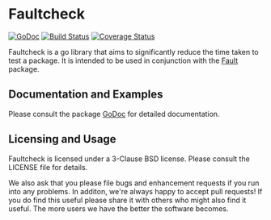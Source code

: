 Faultcheck
======
[![GoDoc](https://godoc.org/github.com/surullabs/faultcheck?status.png)](https://godoc.org/github.com/surullabs/faultcheck) [![Build Status](https://drone.io/github.com/surullabs/faultcheck/status.png)](https://drone.io/github.com/surullabs/faultcheck/latest) [![Coverage Status](https://coveralls.io/repos/surullabs/faultcheck/badge.png?branch=master)](https://coveralls.io/r/surullabs/faultcheck?branch=master)

Faultcheck is a go library that aims to significantly reduce the time taken to test a package. It is intended to be used in conjunction with the [Fault](https://godoc.org/github.com/surullabs/fault) package.

## Documentation and Examples

Please consult the package [GoDoc](https://godoc.org/github.com/surullabs/faultcheck)
 for detailed documentation.

## Licensing and Usage

Faultcheck is licensed under a 3-Clause BSD license. Please consult the
LICENSE file for details.

We also ask that you please file bugs and enhancement requests if you run
into any problems. In additon, we're always happy to accept pull requests!
If you do find this useful please share it with others who might also find
it useful. The more users we have the better the software becomes.

